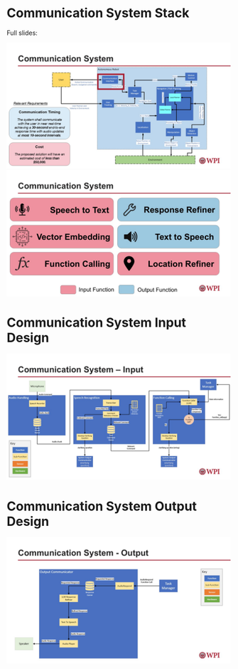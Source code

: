# Communication System Stack

Full slides: 

![Comms Subsystem](Assets/Slide_images/Slide16.JPG)
![Comms Subsystem](Assets/Slide_images/Slide19.JPG)

# Communication System Input Design

![Comms Subsystem-input](Assets/Slide_images/Slide17.JPG)

# Communication System Output Design

![Comms Subsystem-output](Assets/Slide_images/Slide18.JPG)
